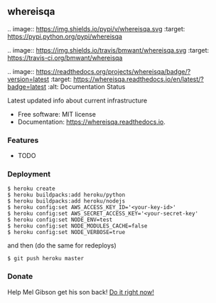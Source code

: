 ## whereisqa


.. image:: https://img.shields.io/pypi/v/whereisqa.svg
        :target: https://pypi.python.org/pypi/whereisqa

.. image:: https://img.shields.io/travis/bmwant/whereisqa.svg
        :target: https://travis-ci.org/bmwant/whereisqa

.. image:: https://readthedocs.org/projects/whereisqa/badge/?version=latest
        :target: https://whereisqa.readthedocs.io/en/latest/?badge=latest
        :alt: Documentation Status




Latest updated info about current infrastructure


* Free software: MIT license
* Documentation: https://whereisqa.readthedocs.io.


### Features

* TODO

### Deployment

```
$ heroku create
$ heroku buildpacks:add heroku/python
$ heroku buildpacks:add heroku/nodejs
$ heroku config:set AWS_ACCESS_KEY_ID='<your-key-id>'
$ heroku config:set AWS_SECRET_ACCESS_KEY='<your-secret-key'
$ heroku config:set NODE_ENV=test
$ heroku config:set NODE_MODULES_CACHE=false
$ heroku config:set NODE_VERBOSE=true

```
and then (do the same for redeploys)
```
$ git push heroku master
```

### Donate

Help Mel Gibson get his son back! [Do it right now!](https://gimmebackmyson.herokuapp.com/)
